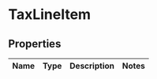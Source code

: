 # TaxLineItem

## Properties
Name | Type | Description | Notes
------------ | ------------- | ------------- | -------------
